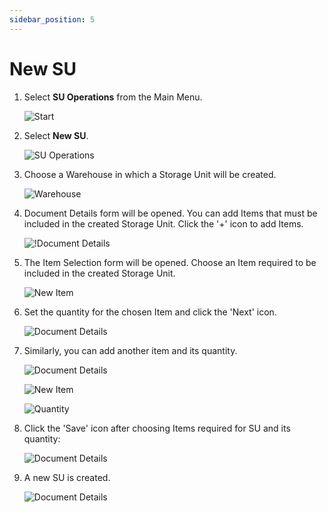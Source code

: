 ```yaml
---
sidebar_position: 5
---
```


# New SU

1. Select **SU Operations** from the Main Menu.

    ![Start](./media/SUOperations03.webp)
2. Select **New SU**.

    ![SU Operations](./media/NewSU3.webp)
3. Choose a Warehouse in which a Storage Unit will be created.

    ![Warehouse](./media/1NewSU3.webp)
4. Document Details form will be opened. You can add Items that must be included in the created Storage Unit. Click the '+' icon to add Items.

    ![!Document Details](./media/2NewSU3.webp)
5. The Item Selection form will be opened. Choose an Item required to be included in the created Storage Unit.

    ![New Item](./media/3NewSU-Items3.webp)
6. Set the quantity for the chosen Item and click the 'Next' icon.

    ![Document Details](./media/4NewSU3.webp)
7. Similarly, you can add another item and its quantity.

    ![Document Details](./media/NewSU-AddToExisting3.webp)

    ![New Item](./media/3NewSU-Items3.webp)

    ![Quantity](./media/NewSU-Q3.webp)
8. Click the 'Save' icon after choosing Items required for SU and its quantity:

    ![Document Details](./media/NewSU-All3.webp)
9. A new SU is created.

    ![Document Details](./media/NewSUCreated3.webp)
